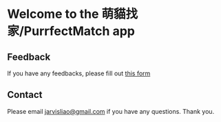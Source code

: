 # Welcome to the 萌貓找家/PurrfectMatch app


## Feedback

If you have any feedbacks, please fill out [this form](https://docs.google.com/forms/d/e/1FAIpQLSdq9TEBr54kl2mVvW2P2iOVVSxtUYDJHx2Jff7fFtaFn3-3Pg/viewform?usp=sf_link "Editor.md")


## Contact
Please email jarvisliao@gmail.com if you have any questions. Thank you.

